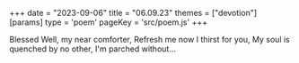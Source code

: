+++
date = "2023-09-06"
title = "06.09.23"
themes = ["devotion"]
[params]
  type = 'poem'
  pageKey = 'src/poem.js'
+++

Blessed Well, my near comforter,
Refresh me now I thirst for you,
My soul is quenched by no other,
I'm parched without...
